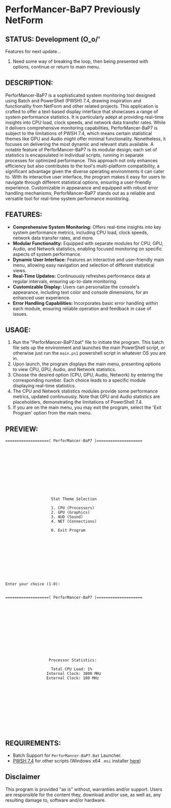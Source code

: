 # PerforMancer-BaP7 Previously NetForm

## STATUS: Development (O_o/'
Features for next update...
1. Need some way of breaking the loop, then being presented with options, continue or return to main menu.

## DESCRIPTION:
PerforMancer-BaP7 is a sophisticated system monitoring tool designed using Batch and PowerShell (PWSH) 7.4, drawing inspiration and functionality from NetForm and other related projects. This application is crafted to offer a text-based display interface that showcases a range of system performance statistics. It is particularly adept at providing real-time insights into CPU load, clock speeds, and network data transfer rates. While it delivers comprehensive monitoring capabilities, PerforMancer-BaP7 is subject to the limitations of PWSH 7.4, which means certain statistical themes like GPU and Audio might offer minimal functionality. Nonetheless, it focuses on delivering the most dynamic and relevant stats available. A notable feature of PerforMancer-BaP7 is its modular design; each set of statistics is encapsulated in individual scripts, running in separate processes for optimized performance. This approach not only enhances efficiency but also contributes to the tool's multi-platform compatibility, a significant advantage given the diverse operating environments it can cater to. With its interactive user interface, the program makes it easy for users to navigate through different statistical options, ensuring a user-friendly experience. Customizable in appearance and equipped with robust error handling mechanisms, PerforMancer-BaP7 stands out as a reliable and versatile tool for real-time system performance monitoring.

## FEATURES:
- **Comprehensive System Monitoring:** Offers real-time insights into key system performance metrics, including CPU load, clock speeds, network data transfer rates, and more.
- **Modular Functionality:** Equipped with separate modules for CPU, GPU, Audio, and Network statistics, enabling focused monitoring on specific aspects of system performance.
- **Dynamic User Interface:** Features an interactive and user-friendly main menu, allowing easy navigation and selection of different statistical views.
- **Real-Time Updates:** Continuously refreshes performance data at regular intervals, ensuring up-to-date monitoring.
- **Customizable Display:** Users can personalize the console's appearance, including text color and console dimensions, for an enhanced user experience.
- **Error Handling Capabilities:** Incorporates basic error handling within each module, ensuring reliable operation and feedback in case of issues.

## USAGE:
1. Run the "PerforMancer-BaP7.bat" file to initiate the program. This batch file sets up the environment and launches the main PowerShell script, or otherwise just run the `main.ps1` powershell script in whatever OS you are in.
2. Upon launch, the program displays the main menu, presenting options to view CPU, GPU, Audio, and Network statistics.
3. Choose the desired option (CPU, GPU, Audio, Network) by entering the corresponding number. Each choice leads to a specific module displaying real-time statistics.
4. The CPU and Network statistics modules provide some performance metrics, updated continuously. Note that GPU and Audio statistics are placeholders, demonstrating the limitations of PowerShell 7.4.
5. If you are on the main menu, you may exit the program, select the 'Exit Program' option from the main menu.

## PREVIEW:
```
===================( PerforMancer-BaP7 )====================












                    Stat Theme Selection

                    1. CPU (Processors)
                    2. GPU (Graphics)
                    3. AUD (Sound)
                    4. NET (Connections)

                    0. Exit Program











Enter your choice (1-0):

```
```

===================( PerforMancer-BaP7 )====================













                   Processor Statistics:

                    Total CPU Load: 1%
                  Internal Clock: 3800 MHz
                  External Clock: 100 MHz












```

## REQUIREMENTS:
- Batch Support for `PerforMancer-BaP7.Bat` Launcher.
- [PWSH 7.4](https://github.com/PowerShell/PowerShell/releases/tag/v7.4.0) for other scripts (Windows x64 `.msi` installer [here](https://github.com/PowerShell/PowerShell/releases/download/v7.4.0/PowerShell-7.4.0-win-x64.msi)) 

## Disclaimer
This program is provided "as is" without, warranties and/or support. Users are responsible for the content they, download and/or use, as well as, any resulting damage to, software and/or hardware.
